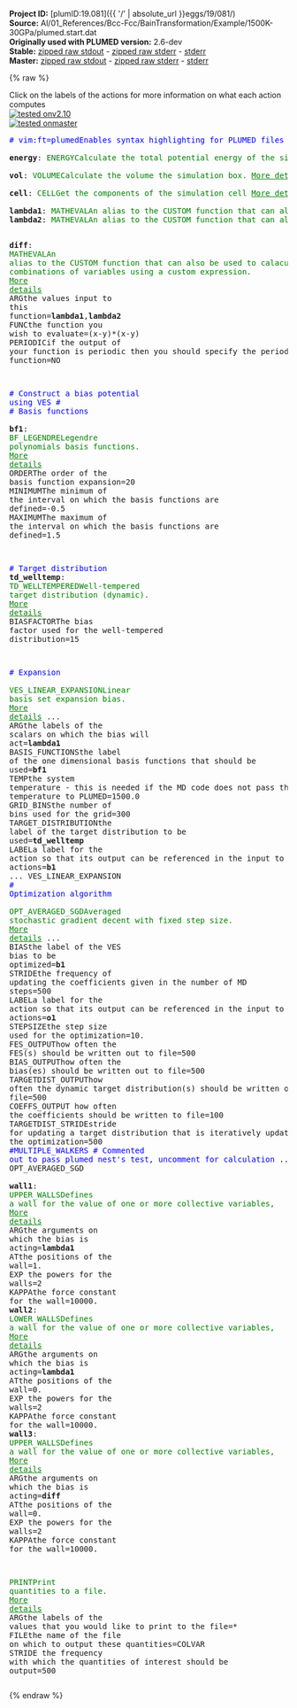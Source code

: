 **Project ID:** [plumID:19.081]({{ '/' | absolute_url }}eggs/19/081/)  
**Source:** Al/01_References/Bcc-Fcc/BainTransformation/Example/1500K-30GPa/plumed.start.dat  
**Originally used with PLUMED version:** 2.6-dev  
**Stable:** [zipped raw stdout](plumed.start.dat.plumed.stdout.txt.zip) - [zipped raw stderr](plumed.start.dat.plumed.stderr.txt.zip) - [stderr](plumed.start.dat.plumed.stderr)  
**Master:** [zipped raw stdout](plumed.start.dat.plumed_master.stdout.txt.zip) - [zipped raw stderr](plumed.start.dat.plumed_master.stderr.txt.zip) - [stderr](plumed.start.dat.plumed_master.stderr)  

{% raw %}
<div class="plumedpreheader">
<div class="headerInfo" id="value_details_data/Al/01_References/Bcc-Fcc/BainTransformation/Example/1500K-30GPa/plumed.start.dat"> Click on the labels of the actions for more information on what each action computes </div>
<div class="containerBadge">
<div class="headerBadge"><a href="plumed.start.dat.plumed.stderr"><img src="https://img.shields.io/badge/v2.10-passing-green.svg" alt="tested onv2.10" /></a></div>
<div class="headerBadge"><a href="plumed.start.dat.plumed_master.stderr"><img src="https://img.shields.io/badge/master-passing-green.svg" alt="tested onmaster" /></a></div>
</div>
</div>
<pre class="plumedlisting">
<span class="plumedtooltip" style="color:blue"># vim:ft=plumed<span class="right">Enables syntax highlighting for PLUMED files in vim. See <a href="https://www.plumed.org/doc-master/user-doc/html/vim">here for more details. </a><i></i></span></span>
<br/><b name="data/Al/01_References/Bcc-Fcc/BainTransformation/Example/1500K-30GPa/plumed.start.datenergy" onclick='showPath("data/Al/01_References/Bcc-Fcc/BainTransformation/Example/1500K-30GPa/plumed.start.dat","data/Al/01_References/Bcc-Fcc/BainTransformation/Example/1500K-30GPa/plumed.start.datenergy","data/Al/01_References/Bcc-Fcc/BainTransformation/Example/1500K-30GPa/plumed.start.datenergy","brown")'>energy</b>: <span class="plumedtooltip" style="color:green">ENERGY<span class="right">Calculate the total potential energy of the simulation box. <a href="https://www.plumed.org/doc-master/user-doc/html/ENERGY" style="color:green">More details</a><i></i></span></span>
<br/><span style="display:none;" id="data/Al/01_References/Bcc-Fcc/BainTransformation/Example/1500K-30GPa/plumed.start.datenergy">The ENERGY action with label <b>energy</b> calculates something</span><b name="data/Al/01_References/Bcc-Fcc/BainTransformation/Example/1500K-30GPa/plumed.start.datvol" onclick='showPath("data/Al/01_References/Bcc-Fcc/BainTransformation/Example/1500K-30GPa/plumed.start.dat","data/Al/01_References/Bcc-Fcc/BainTransformation/Example/1500K-30GPa/plumed.start.datvol","data/Al/01_References/Bcc-Fcc/BainTransformation/Example/1500K-30GPa/plumed.start.datvol","brown")'>vol</b>: <span class="plumedtooltip" style="color:green">VOLUME<span class="right">Calculate the volume the simulation box. <a href="https://www.plumed.org/doc-master/user-doc/html/VOLUME" style="color:green">More details</a><i></i></span></span>
<br/><span style="display:none;" id="data/Al/01_References/Bcc-Fcc/BainTransformation/Example/1500K-30GPa/plumed.start.datvol">The VOLUME action with label <b>vol</b> calculates the volume of simulation box</span><b name="data/Al/01_References/Bcc-Fcc/BainTransformation/Example/1500K-30GPa/plumed.start.datcell" onclick='showPath("data/Al/01_References/Bcc-Fcc/BainTransformation/Example/1500K-30GPa/plumed.start.dat","data/Al/01_References/Bcc-Fcc/BainTransformation/Example/1500K-30GPa/plumed.start.datcell","data/Al/01_References/Bcc-Fcc/BainTransformation/Example/1500K-30GPa/plumed.start.datcell","brown")'>cell</b>: <span class="plumedtooltip" style="color:green">CELL<span class="right">Get the components of the simulation cell <a href="https://www.plumed.org/doc-master/user-doc/html/CELL" style="color:green">More details</a><i></i></span></span>
<br/><span style="display:none;" id="data/Al/01_References/Bcc-Fcc/BainTransformation/Example/1500K-30GPa/plumed.start.datcell">The CELL action with label <b>cell</b> calculates the following quantities:<table  align="center" frame="void" width="95%" cellpadding="5%"><tr><td width="5%"><b> Quantity </b>  </td><td><b> Description </b> </td></tr><tr><td width="5%">cell.ax</td><td>the ax component of the cell matrix</td></tr><tr><td width="5%">cell.ay</td><td>the ay component of the cell matrix</td></tr><tr><td width="5%">cell.az</td><td>the az component of the cell matrix</td></tr><tr><td width="5%">cell.bx</td><td>the bx component of the cell matrix</td></tr><tr><td width="5%">cell.by</td><td>the by component of the cell matrix</td></tr><tr><td width="5%">cell.bz</td><td>the bz component of the cell matrix</td></tr><tr><td width="5%">cell.cx</td><td>the cx component of the cell matrix</td></tr><tr><td width="5%">cell.cy</td><td>the cy component of the cell matrix</td></tr><tr><td width="5%">cell.cz</td><td>the cz component of the cell matrix</td></tr></table></span><b name="data/Al/01_References/Bcc-Fcc/BainTransformation/Example/1500K-30GPa/plumed.start.datlambda1" onclick='showPath("data/Al/01_References/Bcc-Fcc/BainTransformation/Example/1500K-30GPa/plumed.start.dat","data/Al/01_References/Bcc-Fcc/BainTransformation/Example/1500K-30GPa/plumed.start.datlambda1","data/Al/01_References/Bcc-Fcc/BainTransformation/Example/1500K-30GPa/plumed.start.datlambda1","brown")'>lambda1</b>: <span class="plumedtooltip" style="color:green">MATHEVAL<span class="right">An alias to the CUSTOM function that can also be used to calaculate combinations of variables using a custom expression. <a href="https://www.plumed.org/doc-master/user-doc/html/MATHEVAL" style="color:green">More details</a><i></i></span></span> <span class="plumedtooltip">ARG<span class="right">the values input to this function<i></i></span></span>=<b name="data/Al/01_References/Bcc-Fcc/BainTransformation/Example/1500K-30GPa/plumed.start.datcell">cell.cz</b> <span class="plumedtooltip">FUNC<span class="right">the function you wish to evaluate<i></i></span></span>=(x/4-0.378810046139)/(0.296244982844-0.378810046139) <span class="plumedtooltip">PERIODIC<span class="right">if the output of your function is periodic then you should specify the periodicity of the function<i></i></span></span>=NO
<span style="display:none;" id="data/Al/01_References/Bcc-Fcc/BainTransformation/Example/1500K-30GPa/plumed.start.datlambda1">The MATHEVAL action with label <b>lambda1</b> calculates the following quantities:<table  align="center" frame="void" width="95%" cellpadding="5%"><tr><td width="5%"><b> Quantity </b>  </td><td><b> Description </b> </td></tr><tr><td width="5%">lambda1.value</td><td>an arbitrary function</td></tr></table></span><b name="data/Al/01_References/Bcc-Fcc/BainTransformation/Example/1500K-30GPa/plumed.start.datlambda2" onclick='showPath("data/Al/01_References/Bcc-Fcc/BainTransformation/Example/1500K-30GPa/plumed.start.dat","data/Al/01_References/Bcc-Fcc/BainTransformation/Example/1500K-30GPa/plumed.start.datlambda2","data/Al/01_References/Bcc-Fcc/BainTransformation/Example/1500K-30GPa/plumed.start.datlambda2","brown")'>lambda2</b>: <span class="plumedtooltip" style="color:green">MATHEVAL<span class="right">An alias to the CUSTOM function that can also be used to calaculate combinations of variables using a custom expression. <a href="https://www.plumed.org/doc-master/user-doc/html/MATHEVAL" style="color:green">More details</a><i></i></span></span> <span class="plumedtooltip">ARG<span class="right">the values input to this function<i></i></span></span>=<b name="data/Al/01_References/Bcc-Fcc/BainTransformation/Example/1500K-30GPa/plumed.start.datcell">cell.ax</b> <span class="plumedtooltip">FUNC<span class="right">the function you wish to evaluate<i></i></span></span>=(x/4-0.378810046139)/(sqrt(2)*0.296244982844-0.378810046139) <span class="plumedtooltip">PERIODIC<span class="right">if the output of your function is periodic then you should specify the periodicity of the function<i></i></span></span>=NO

<span style="display:none;" id="data/Al/01_References/Bcc-Fcc/BainTransformation/Example/1500K-30GPa/plumed.start.datlambda2">The MATHEVAL action with label <b>lambda2</b> calculates the following quantities:<table  align="center" frame="void" width="95%" cellpadding="5%"><tr><td width="5%"><b> Quantity </b>  </td><td><b> Description </b> </td></tr><tr><td width="5%">lambda2.value</td><td>an arbitrary function</td></tr></table></span><b name="data/Al/01_References/Bcc-Fcc/BainTransformation/Example/1500K-30GPa/plumed.start.datdiff" onclick='showPath("data/Al/01_References/Bcc-Fcc/BainTransformation/Example/1500K-30GPa/plumed.start.dat","data/Al/01_References/Bcc-Fcc/BainTransformation/Example/1500K-30GPa/plumed.start.datdiff","data/Al/01_References/Bcc-Fcc/BainTransformation/Example/1500K-30GPa/plumed.start.datdiff","brown")'>diff</b>: <span class="plumedtooltip" style="color:green">MATHEVAL<span class="right">An alias to the CUSTOM function that can also be used to calaculate combinations of variables using a custom expression. <a href="https://www.plumed.org/doc-master/user-doc/html/MATHEVAL" style="color:green">More details</a><i></i></span></span> <span class="plumedtooltip">ARG<span class="right">the values input to this function<i></i></span></span>=<b name="data/Al/01_References/Bcc-Fcc/BainTransformation/Example/1500K-30GPa/plumed.start.datlambda1">lambda1</b>,<b name="data/Al/01_References/Bcc-Fcc/BainTransformation/Example/1500K-30GPa/plumed.start.datlambda2">lambda2</b> <span class="plumedtooltip">FUNC<span class="right">the function you wish to evaluate<i></i></span></span>=(x-y)*(x-y) <span class="plumedtooltip">PERIODIC<span class="right">if the output of your function is periodic then you should specify the periodicity of the function<i></i></span></span>=NO

<span style="color:blue" class="comment"># Construct a bias potential using VES</span>
<span style="color:blue" class="comment">#</span>
<span style="color:blue" class="comment"># Basis functions</span>
<br/><span style="display:none;" id="data/Al/01_References/Bcc-Fcc/BainTransformation/Example/1500K-30GPa/plumed.start.datdiff">The MATHEVAL action with label <b>diff</b> calculates the following quantities:<table  align="center" frame="void" width="95%" cellpadding="5%"><tr><td width="5%"><b> Quantity </b>  </td><td><b> Description </b> </td></tr><tr><td width="5%">diff.value</td><td>an arbitrary function</td></tr></table></span><b name="data/Al/01_References/Bcc-Fcc/BainTransformation/Example/1500K-30GPa/plumed.start.datbf1" onclick='showPath("data/Al/01_References/Bcc-Fcc/BainTransformation/Example/1500K-30GPa/plumed.start.dat","data/Al/01_References/Bcc-Fcc/BainTransformation/Example/1500K-30GPa/plumed.start.datbf1","data/Al/01_References/Bcc-Fcc/BainTransformation/Example/1500K-30GPa/plumed.start.datbf1","brown")'>bf1</b>: <span class="plumedtooltip" style="color:green">BF_LEGENDRE<span class="right">Legendre polynomials basis functions. <a href="https://www.plumed.org/doc-master/user-doc/html/BF_LEGENDRE" style="color:green">More details</a><i></i></span></span> <span class="plumedtooltip">ORDER<span class="right">The order of the basis function expansion<i></i></span></span>=20 <span class="plumedtooltip">MINIMUM<span class="right">The minimum of the interval on which the basis functions are defined<i></i></span></span>=-0.5 <span class="plumedtooltip">MAXIMUM<span class="right">The maximum of the interval on which the basis functions are defined<i></i></span></span>=1.5

<span style="color:blue" class="comment"># Target distribution</span>
<span style="display:none;" id="data/Al/01_References/Bcc-Fcc/BainTransformation/Example/1500K-30GPa/plumed.start.datbf1">The BF_LEGENDRE action with label <b>bf1</b> calculates something</span><b name="data/Al/01_References/Bcc-Fcc/BainTransformation/Example/1500K-30GPa/plumed.start.dattd_welltemp" onclick='showPath("data/Al/01_References/Bcc-Fcc/BainTransformation/Example/1500K-30GPa/plumed.start.dat","data/Al/01_References/Bcc-Fcc/BainTransformation/Example/1500K-30GPa/plumed.start.dattd_welltemp","data/Al/01_References/Bcc-Fcc/BainTransformation/Example/1500K-30GPa/plumed.start.dattd_welltemp","brown")'>td_welltemp</b>: <span class="plumedtooltip" style="color:green">TD_WELLTEMPERED<span class="right">Well-tempered target distribution (dynamic). <a href="https://www.plumed.org/doc-master/user-doc/html/TD_WELLTEMPERED" style="color:green">More details</a><i></i></span></span> <span class="plumedtooltip">BIASFACTOR<span class="right">The bias factor used for the well-tempered distribution<i></i></span></span>=15

<span style="color:blue" class="comment"># Expansion</span>
<br/><span style="display:none;" id="data/Al/01_References/Bcc-Fcc/BainTransformation/Example/1500K-30GPa/plumed.start.dattd_welltemp">The TD_WELLTEMPERED action with label <b>td_welltemp</b> calculates something</span><span class="plumedtooltip" style="color:green">VES_LINEAR_EXPANSION<span class="right">Linear basis set expansion bias. <a href="https://www.plumed.org/doc-master/user-doc/html/VES_LINEAR_EXPANSION" style="color:green">More details</a><i></i></span></span> ...
 <span class="plumedtooltip">ARG<span class="right">the labels of the scalars on which the bias will act<i></i></span></span>=<b name="data/Al/01_References/Bcc-Fcc/BainTransformation/Example/1500K-30GPa/plumed.start.datlambda1">lambda1</b>
 <span class="plumedtooltip">BASIS_FUNCTIONS<span class="right">the label of the one dimensional basis functions that should be used<i></i></span></span>=<b name="data/Al/01_References/Bcc-Fcc/BainTransformation/Example/1500K-30GPa/plumed.start.datbf1">bf1</b>
 <span class="plumedtooltip">TEMP<span class="right">the system temperature - this is needed if the MD code does not pass the temperature to PLUMED<i></i></span></span>=1500.0
 <span class="plumedtooltip">GRID_BINS<span class="right">the number of bins used for the grid<i></i></span></span>=300
 <span class="plumedtooltip">TARGET_DISTRIBUTION<span class="right">the label of the target distribution to be used<i></i></span></span>=<b name="data/Al/01_References/Bcc-Fcc/BainTransformation/Example/1500K-30GPa/plumed.start.dattd_welltemp">td_welltemp</b>
 <span class="plumedtooltip">LABEL<span class="right">a label for the action so that its output can be referenced in the input to other actions<i></i></span></span>=<b name="data/Al/01_References/Bcc-Fcc/BainTransformation/Example/1500K-30GPa/plumed.start.datb1" onclick='showPath("data/Al/01_References/Bcc-Fcc/BainTransformation/Example/1500K-30GPa/plumed.start.dat","data/Al/01_References/Bcc-Fcc/BainTransformation/Example/1500K-30GPa/plumed.start.datb1","data/Al/01_References/Bcc-Fcc/BainTransformation/Example/1500K-30GPa/plumed.start.datb1","brown")'>b1</b>
... VES_LINEAR_EXPANSION
<br/><span style="color:blue" class="comment"># Optimization algorithm</span>
<br/><span style="display:none;" id="data/Al/01_References/Bcc-Fcc/BainTransformation/Example/1500K-30GPa/plumed.start.datb1">The VES_LINEAR_EXPANSION action with label <b>b1</b> calculates the following quantities:<table  align="center" frame="void" width="95%" cellpadding="5%"><tr><td width="5%"><b> Quantity </b>  </td><td><b> Description </b> </td></tr><tr><td width="5%">b1.bias</td><td>the instantaneous value of the bias potential</td></tr><tr><td width="5%">b1.force2</td><td>the instantaneous value of the squared force due to this bias potential</td></tr></table></span><span class="plumedtooltip" style="color:green">OPT_AVERAGED_SGD<span class="right">Averaged stochastic gradient decent with fixed step size. <a href="https://www.plumed.org/doc-master/user-doc/html/OPT_AVERAGED_SGD" style="color:green">More details</a><i></i></span></span> ...
  <span class="plumedtooltip">BIAS<span class="right">the label of the VES bias to be optimized<i></i></span></span>=<b name="data/Al/01_References/Bcc-Fcc/BainTransformation/Example/1500K-30GPa/plumed.start.datb1">b1</b>
  <span class="plumedtooltip">STRIDE<span class="right">the frequency of updating the coefficients given in the number of MD steps<i></i></span></span>=500
  <span class="plumedtooltip">LABEL<span class="right">a label for the action so that its output can be referenced in the input to other actions<i></i></span></span>=<b name="data/Al/01_References/Bcc-Fcc/BainTransformation/Example/1500K-30GPa/plumed.start.dato1" onclick='showPath("data/Al/01_References/Bcc-Fcc/BainTransformation/Example/1500K-30GPa/plumed.start.dat","data/Al/01_References/Bcc-Fcc/BainTransformation/Example/1500K-30GPa/plumed.start.dato1","data/Al/01_References/Bcc-Fcc/BainTransformation/Example/1500K-30GPa/plumed.start.dato1","brown")'>o1</b>
  <span class="plumedtooltip">STEPSIZE<span class="right">the step size used for the optimization<i></i></span></span>=10.
  <span class="plumedtooltip">FES_OUTPUT<span class="right">how often the FES(s) should be written out to file<i></i></span></span>=500
  <span class="plumedtooltip">BIAS_OUTPUT<span class="right">how often the bias(es) should be written out to file<i></i></span></span>=500
  <span class="plumedtooltip">TARGETDIST_OUTPUT<span class="right">how often the dynamic target distribution(s) should be written out to file<i></i></span></span>=500
  <span class="plumedtooltip">COEFFS_OUTPUT<span class="right"> how often the coefficients should be written to file<i></i></span></span>=100
  <span class="plumedtooltip">TARGETDIST_STRIDE<span class="right">stride for updating a target distribution that is iteratively updated during the optimization<i></i></span></span>=500
  <span style="color:blue" class="comment">#MULTIPLE_WALKERS # Commented out to pass plumed nest&#x27;s test, uncomment for calculation</span>
... OPT_AVERAGED_SGD
<br/><span style="display:none;" id="data/Al/01_References/Bcc-Fcc/BainTransformation/Example/1500K-30GPa/plumed.start.dato1">The OPT_AVERAGED_SGD action with label <b>o1</b> calculates the following quantities:<table  align="center" frame="void" width="95%" cellpadding="5%"><tr><td width="5%"><b> Quantity </b>  </td><td><b> Description </b> </td></tr><tr><td width="5%">o1.value</td><td>a scalar</td></tr></table></span><b name="data/Al/01_References/Bcc-Fcc/BainTransformation/Example/1500K-30GPa/plumed.start.datwall1" onclick='showPath("data/Al/01_References/Bcc-Fcc/BainTransformation/Example/1500K-30GPa/plumed.start.dat","data/Al/01_References/Bcc-Fcc/BainTransformation/Example/1500K-30GPa/plumed.start.datwall1","data/Al/01_References/Bcc-Fcc/BainTransformation/Example/1500K-30GPa/plumed.start.datwall1","brown")'>wall1</b>: <span class="plumedtooltip" style="color:green">UPPER_WALLS<span class="right">Defines a wall for the value of one or more collective variables, <a href="https://www.plumed.org/doc-master/user-doc/html/UPPER_WALLS" style="color:green">More details</a><i></i></span></span> <span class="plumedtooltip">ARG<span class="right">the arguments on which the bias is acting<i></i></span></span>=<b name="data/Al/01_References/Bcc-Fcc/BainTransformation/Example/1500K-30GPa/plumed.start.datlambda1">lambda1</b> <span class="plumedtooltip">AT<span class="right">the positions of the wall<i></i></span></span>=1. <span class="plumedtooltip">EXP<span class="right"> the powers for the walls<i></i></span></span>=2 <span class="plumedtooltip">KAPPA<span class="right">the force constant for the wall<i></i></span></span>=10000. 
<span style="display:none;" id="data/Al/01_References/Bcc-Fcc/BainTransformation/Example/1500K-30GPa/plumed.start.datwall1">The UPPER_WALLS action with label <b>wall1</b> calculates the following quantities:<table  align="center" frame="void" width="95%" cellpadding="5%"><tr><td width="5%"><b> Quantity </b>  </td><td><b> Description </b> </td></tr><tr><td width="5%">wall1.bias</td><td>the instantaneous value of the bias potential</td></tr><tr><td width="5%">wall1.force2</td><td>the instantaneous value of the squared force due to this bias potential</td></tr></table></span><b name="data/Al/01_References/Bcc-Fcc/BainTransformation/Example/1500K-30GPa/plumed.start.datwall2" onclick='showPath("data/Al/01_References/Bcc-Fcc/BainTransformation/Example/1500K-30GPa/plumed.start.dat","data/Al/01_References/Bcc-Fcc/BainTransformation/Example/1500K-30GPa/plumed.start.datwall2","data/Al/01_References/Bcc-Fcc/BainTransformation/Example/1500K-30GPa/plumed.start.datwall2","brown")'>wall2</b>: <span class="plumedtooltip" style="color:green">LOWER_WALLS<span class="right">Defines a wall for the value of one or more collective variables, <a href="https://www.plumed.org/doc-master/user-doc/html/LOWER_WALLS" style="color:green">More details</a><i></i></span></span> <span class="plumedtooltip">ARG<span class="right">the arguments on which the bias is acting<i></i></span></span>=<b name="data/Al/01_References/Bcc-Fcc/BainTransformation/Example/1500K-30GPa/plumed.start.datlambda1">lambda1</b> <span class="plumedtooltip">AT<span class="right">the positions of the wall<i></i></span></span>=0. <span class="plumedtooltip">EXP<span class="right"> the powers for the walls<i></i></span></span>=2 <span class="plumedtooltip">KAPPA<span class="right">the force constant for the wall<i></i></span></span>=10000. 
<span style="display:none;" id="data/Al/01_References/Bcc-Fcc/BainTransformation/Example/1500K-30GPa/plumed.start.datwall2">The LOWER_WALLS action with label <b>wall2</b> calculates the following quantities:<table  align="center" frame="void" width="95%" cellpadding="5%"><tr><td width="5%"><b> Quantity </b>  </td><td><b> Description </b> </td></tr><tr><td width="5%">wall2.bias</td><td>the instantaneous value of the bias potential</td></tr><tr><td width="5%">wall2.force2</td><td>the instantaneous value of the squared force due to this bias potential</td></tr></table></span><b name="data/Al/01_References/Bcc-Fcc/BainTransformation/Example/1500K-30GPa/plumed.start.datwall3" onclick='showPath("data/Al/01_References/Bcc-Fcc/BainTransformation/Example/1500K-30GPa/plumed.start.dat","data/Al/01_References/Bcc-Fcc/BainTransformation/Example/1500K-30GPa/plumed.start.datwall3","data/Al/01_References/Bcc-Fcc/BainTransformation/Example/1500K-30GPa/plumed.start.datwall3","brown")'>wall3</b>: <span class="plumedtooltip" style="color:green">UPPER_WALLS<span class="right">Defines a wall for the value of one or more collective variables, <a href="https://www.plumed.org/doc-master/user-doc/html/UPPER_WALLS" style="color:green">More details</a><i></i></span></span> <span class="plumedtooltip">ARG<span class="right">the arguments on which the bias is acting<i></i></span></span>=<b name="data/Al/01_References/Bcc-Fcc/BainTransformation/Example/1500K-30GPa/plumed.start.datdiff">diff</b> <span class="plumedtooltip">AT<span class="right">the positions of the wall<i></i></span></span>=0. <span class="plumedtooltip">EXP<span class="right"> the powers for the walls<i></i></span></span>=2 <span class="plumedtooltip">KAPPA<span class="right">the force constant for the wall<i></i></span></span>=10000. 

<span style="display:none;" id="data/Al/01_References/Bcc-Fcc/BainTransformation/Example/1500K-30GPa/plumed.start.datwall3">The UPPER_WALLS action with label <b>wall3</b> calculates the following quantities:<table  align="center" frame="void" width="95%" cellpadding="5%"><tr><td width="5%"><b> Quantity </b>  </td><td><b> Description </b> </td></tr><tr><td width="5%">wall3.bias</td><td>the instantaneous value of the bias potential</td></tr><tr><td width="5%">wall3.force2</td><td>the instantaneous value of the squared force due to this bias potential</td></tr></table></span><span class="plumedtooltip" style="color:green">PRINT<span class="right">Print quantities to a file. <a href="https://www.plumed.org/doc-master/user-doc/html/PRINT" style="color:green">More details</a><i></i></span></span> <span class="plumedtooltip">ARG<span class="right">the labels of the values that you would like to print to the file<i></i></span></span>=* <span class="plumedtooltip">FILE<span class="right">the name of the file on which to output these quantities<i></i></span></span>=COLVAR <span class="plumedtooltip">STRIDE<span class="right"> the frequency with which the quantities of interest should be output<i></i></span></span>=500
</pre>
{% endraw %}

